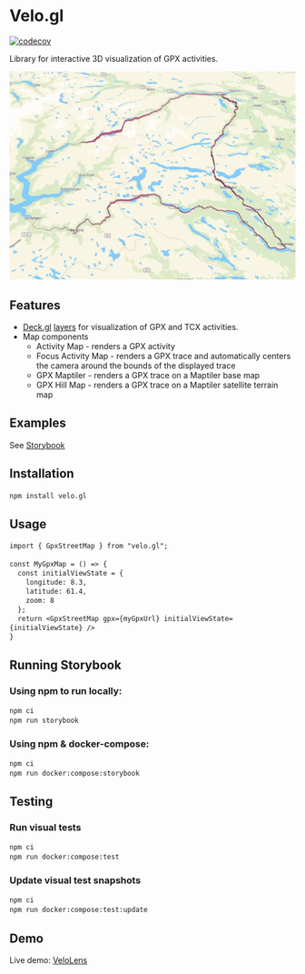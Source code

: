 # Velo.gl

[![codecov](https://codecov.io/github/hkfb/velo.gl/graph/badge.svg?token=51M41YJFGO)](https://codecov.io/github/hkfb/velo.gl)

Library for interactive 3D visualization of GPX activities.

![GpxLayer](https://github.com/hkfb/velo.gl/raw/main/sample/velo.gl.webp)

## Features
* [Deck.gl](https://deck.gl/) [layers](./src/layers/README.md) for visualization of GPX and TCX activities.
* Map components
  * Activity Map - renders a GPX activity
  * Focus Activity Map - renders a GPX trace and automatically centers the camera around the bounds of the displayed trace
  * GPX Maptiler - renders a GPX trace on a Maptiler base map
  * GPX Hill Map - renders a GPX trace on a Maptiler satellite terrain map

## Examples
See [Storybook](https://hkfb.github.io/velo.gl/?path=/story/focus-gpx-street-map--focus-gpx-street-map-default)

## Installation

```sh
npm install velo.gl
```

## Usage
```TSX
import { GpxStreetMap } from "velo.gl";

const MyGpxMap = () => {
  const initialViewState = {
    longitude: 8.3,
    latitude: 61.4,
    zoom: 8
  };
  return <GpxStreetMap gpx={myGpxUrl} initialViewState={initialViewState} />
}
```

## Running Storybook

### Using npm to run locally:
```sh
npm ci
npm run storybook
```

### Using npm & docker-compose:
```sh
npm ci
npm run docker:compose:storybook
```

## Testing

### Run visual tests
```sh
npm ci
npm run docker:compose:test
```

### Update visual test snapshots
```sh
npm ci
npm run docker:compose:test:update
```

## Demo
Live demo: [VeloLens](https://velo-lens.com/)

